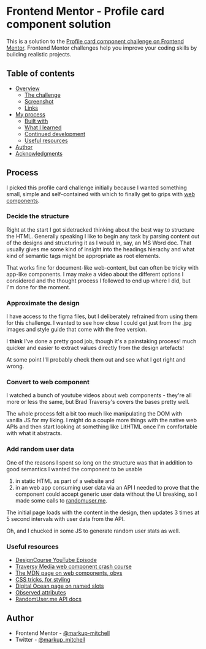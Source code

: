 # Frontend Mentor - Profile card component solution

This is a solution to the [Profile card component challenge on Frontend Mentor](https://www.frontendmentor.io/challenges/profile-card-component-cfArpWshJ). Frontend Mentor challenges help you improve your coding skills by building realistic projects.

## Table of contents

- [Overview](#overview)
  - [The challenge](#the-challenge)
  - [Screenshot](#screenshot)
  - [Links](#links)
- [My process](#my-process)
  - [Built with](#built-with)
  - [What I learned](#what-i-learned)
  - [Continued development](#continued-development)
  - [Useful resources](#useful-resources)
- [Author](#author)
- [Acknowledgments](#acknowledgments)

## Process

I picked this profile card challenge initially because I wanted something small, simple and self-contained with which to finally get to grips with [web components](https://developer.mozilla.org/en-US/docs/Web/Web_Components).

### Decide the structure

Right at the start I got sidetracked thinking about the best way to structure the HTML. Generally speaking I like to begin any task by parsing content out of the designs and structuring it as I would in, say, an MS Word doc. That usually gives me some kind of insight into the headings hierachy and what kind of semantic tags might be appropriate as root elements.

That works fine for document-like web-content, but can often be tricky with app-like components. I may make a video about the different options I considered and the thought process I followed to end up where I did, but I'm done for the moment.

### Approximate the design

I have access to the figma files, but I deliberately refrained from using them for this challenge. I wanted to see how close I could get just from the .jpg images and style guide that come with the free version.

I **think** I've done a pretty good job, though it's a painstaking process! much quicker and easier to extract values directly from the design artefacts!

At some point I'll probably check them out and see what I got right and wrong.

### Convert to web component

I watched a bunch of youtube videos about web components - they're all more or less the same, but Brad Traversy's covers the bases pretty well.

The whole process felt a bit too much like manipulating the DOM with vanilla JS for my liking. I might do a couple more things with the native web APIs and then start looking at something like LitHTML once I'm comfortable with what it abstracts.

### Add random user data

One of the reasons I spent so long on the structure was that in addition to good semantics I wanted the component to be usable

1. in static HTML as part of a website and
2. in an web app consuming user data via an API
   I needed to prove that the component could accept generic user data without the UI breaking, so I made some calls to [randomuser.me](https://randomuser.me/).

The initial page loads with the content in the design, then updates 3 times at 5 second intervals with user data from the API.

Oh, and I chucked in some JS to generate random user stats as well.

### Useful resources

- [DesignCourse YouTube Episode](https://www.youtube.com/watch?v=mNtLjzzxGQM)
- [Traversy Media web component crash course](https://www.example.com)
- [The MDN page on web components, obvs](https://developer.mozilla.org/en-US/docs/Web/Web_Components)
- [CSS tricks, for styling](https://css-tricks.com/styling-a-web-component/)
- [Digital Ocean page on named slots](https://www.digitalocean.com/community/tutorials/web-components-composing-slots-named-slots)
- [Observed attributes](https://alligator.io/web-components/attributes-properties/)
- [RandomUser.me API docs](https://randomuser.me/documentation)

## Author

- Frontend Mentor - [@markup-mitchell](https://www.frontendmentor.io/profile/markup-mitchell)
- Twitter - [@markup_mitchell](https://www.twitter.com/markup_mitchell)
